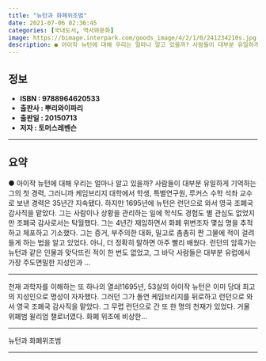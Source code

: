```yaml
---
title: "뉴턴과 화폐위조범"
date: 2021-07-06 02:36:45
categories: [국내도서, 역사와문화]
image: https://bimage.interpark.com/goods_image/4/2/1/0/241234210s.jpg
description: ● 아이작 뉴턴에 대해 우리는 얼마나 알고 있을까? 사람들이 대부분 유일하게 기억하는 그의 첫 경력, 그러니까 케임브리지 대학에서 학생, 특별연구원, 루커스 수학 석좌 교수로 보낸 경력은 35년간 지속됐다. 하지만 1695년에 뉴턴은 런던으로 와서 영국 조폐국 감사직을 맡았다. 그는
---
```


## **정보**

- **ISBN : 9788964620533**
- **출판사 : 뿌리와이파리**
- **출판일 : 20150713**
- **저자 : 토머스레벤슨**

------



## **요약**

●  아이작 뉴턴에 대해 우리는 얼마나 알고 있을까? 사람들이 대부분 유일하게 기억하는 그의 첫 경력, 그러니까 케임브리지 대학에서 학생, 특별연구원, 루커스 수학 석좌 교수로 보낸 경력은 35년간 지속됐다. 하지만 1695년에 뉴턴은 런던으로 와서 영국 조폐국 감사직을 맡았다. 그는 사람이나 상황을 관리하는 일에 학식도 경험도 별 관심도 없었지만 조폐국 감사로서는 탁월했다. 그는 4년간 재임하면서 화폐 위변조자 몇십 명을 추적하고 체포하고 기소했다. 그는 증거, 부주의한 대화, 밀고로 촘촘히 짠 그물에 적이 걸려들게 하는 법을 알고 있었다. 아니, 더 정확히 말하면 아주 빨리 배웠다. 런던의 암흑가는 뉴턴과 같은 인물과 맞닥뜨린 적이 한 번도 없었고, 그 바닥 사람들은 대부분 유럽에서 가장 주도면밀한 지성인과 ...

------

천재 과학자를 이해하는 또 하나의 열쇠!1695년, 53살의 아이작 뉴턴은 이미 당대 최고의 지성인으로 명성이 자자했다. 그러던 그가 돌연 케임브리지를 뒤로하고 런던으로 와서 영국 조폐국 감사직을 맡았다. 그 무렵 런던으로 간 또 한 명의 천재가 있었다. 거물 위폐범 윌리엄 챌로너였다. 화폐 위조에 비상한... 

------


뉴턴과 화폐위조범 

------


